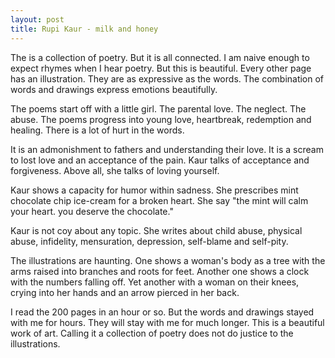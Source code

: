 ```yaml
---
layout: post
title: Rupi Kaur - milk and honey
---
```

The is a collection of poetry. But it is all connected. I am naive enough to expect rhymes when I hear poetry. But this is beautiful. Every other page has an illustration. They are as expressive as the words. The combination of words and drawings express emotions beautifully.

The poems start off with a little girl. The parental love. The neglect. The abuse. The poems progress into young love, heartbreak, redemption and healing. There is a lot of hurt in the words.

It is an admonishment to fathers and understanding their love. It is a scream to lost love and an acceptance of the pain. Kaur talks of acceptance and forgiveness. Above all, she talks of loving yourself.

Kaur shows a capacity for humor within sadness. She prescribes mint chocolate chip ice-cream for a broken heart. She say "the mint will calm your heart. you deserve the chocolate."

Kaur is not coy about any topic. She writes about child abuse, physical abuse, infidelity, mensuration, depression, self-blame and self-pity.

The illustrations are haunting. One shows a woman's body as a tree with the arms raised into branches and roots for feet. Another one shows a clock with the numbers falling off. Yet another with a woman on their knees, crying into her hands and an arrow pierced in her back.

I read the 200 pages in an hour or so. But the words and drawings stayed with me for hours. They will stay with me for much longer. This is a beautiful work of art. Calling it a collection of poetry does not do justice to the illustrations.
